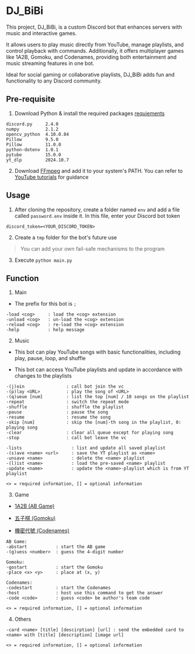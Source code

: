 # DJ_BiBi

This project, DJ_BiBi, is a custom Discord bot that enhances servers with music and interactive games.

It allows users to play music directly from YouTube, manage playlists, and control playback with commands. Additionally, it offers multiplayer games like 1A2B, Gomoku, and Codenames, providing both entertainment and music streaming features in one bot.

Ideal for social gaming or collaborative playlists, DJ_BiBi adds fun and functionality to any Discord community.

## Pre-requisite

1. Download Python & install the required packages [requiements](https://github.com/patrick0314/DJ_BiBi/blob/main/requirements.txt)
```
discord.py     2.4.0
numpy          2.1.2
opencv_python  4.10.0.84
Pillow         9.5.0
Pillow         11.0.0
python-dotenv  1.0.1
pytube         15.0.0
yt_dlp         2024.10.7
```

2. Download [FFmpeg](https://ffmpeg.org/download.html#build-windows) and add it to your system's PATH. You can refer to [YouTube tutorials](https://youtu.be/hHfzHVuRx7k?t=150) for guidance

## Usage

1. After cloning the repository, create a folder named `env` and add a file called `password.env` inside it. In this file, enter your Discord bot token
```
discord_token=<YOUR_DISCORD_TOKEN>
```

2. Create a `tmp` folder for the bot's future use

> You can add your own fail-safe mechanisms to the program

3. Execute `python main.py`

## Function

1. Main

* The prefix for this bot is `;`

```
-load <cog>     : load the <cog> extension
-unload <cog>   : un-load the <cog> extension
-reload <cog>   : re-load the <cog> extension
-help           : help message
```

2. Music

* This bot can play YouTube songs with basic functionalities, including play, pause, loop, and shuffle

* This bot can access YouTube playlists and update in accordance with changes to the playlists

```
-(j)oin                : call bot join the vc
-(p)lay <URL>          : play the song of <URL>
-(q)ueue [num]         : list the top [num] / 10 songs on the playlist
-repeat                : switch the repeat mode
-shuffle               : shuffle the playlist
-pause                 : pause the song
-resume                : resume the song
-skip [num]            : skip the [num]-th song in the playlist, 0: playing song
-clear                 : clear all queue except for playing song
-stop                  : call bot leave the vc

-lists                   : list and update all saved playlist
-(s)ave <name> <url>     : save the YT playlist as <name>
-unsave <name>           : delete the <name> playlist
-(l)ist <name>           : load the pre-saved <name> playlist
-update <name>           : update the <name>-playlist which is from YT playlist

<> = required information, [] = optional information
```

3. Game

* [1A2B (AB Game)](https://zh.wikipedia.org/zh-tw/1A2B)

* [五子棋 (Gomoku)](https://zh.wikipedia.org/zh-tw/%E4%BA%94%E5%AD%90%E6%A3%8B)

* [機密代號 (Codenames)](https://en.wikipedia.org/wiki/Codenames_(board_game))

```
AB Game:
-abstart           : start the AB game
-(g)uess <number>  : guess the 4-digit number

Gomoku:
-gostart           : start the Gomoku
-place <x> <y>     : place at (x, y)

Codenames:
-codestart         : start the Codenames
-host              : host use this command to get the answer
-code <code>       : guess <code> be author's team code

<> = required information, [] = optional information
```

4. Others

```
-card <name> [title] [descirption] [url] : send the embedded card to <name> with [title] [description] [image url]

<> = required information, [] = optional information
```

